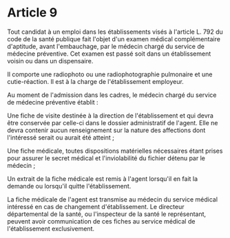 # Article 9

Tout candidat à un emploi dans les établissements visés à l'article L. 792 du code de la santé publique fait l'objet d'un examen médical complémentaire d'aptitude, avant l'embauchage, par le médecin chargé du service de médecine préventive. Cet examen est passé soit dans un établissement voisin ou dans un dispensaire.

Il comporte une radiophoto ou une radiophotographie pulmonaire et une cutie-réaction. Il est à la charge de l'établissement employeur.

Au moment de l'admission dans les cadres, le médecin chargé du service de médecine préventive établit :

Une fiche de visite destinée à la direction de l'établissement et qui devra être conservée par celle-ci dans le dossier administratif de l'agent. Elle ne devra contenir aucun renseignement sur la nature des affections dont l'intéressé serait ou aurait été atteint ;

Une fiche médicale, toutes dispositions matérielles nécessaires étant prises pour assurer le secret médical et l'inviolabilité du fichier détenu par le médecin ;

Un extrait de la fiche médicale est remis à l'agent lorsqu'il en fait la demande ou lorsqu'il quitte l'établissement.

La fiche médicale de l'agent est transmise au médecin du service médical intéressé en cas de changement d'établissement. Le directeur départemental de la santé, ou l'inspecteur de la santé le représentant, peuvent avoir communication de ces fiches au service médical de l'établissement exclusivement.
